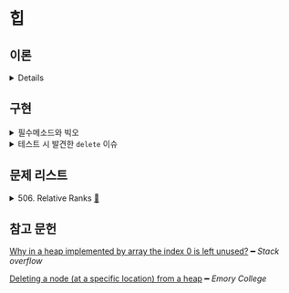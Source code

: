 # 힙

## 이론

<details>
<br/>

힙은 

    완전 이진 트리 기반의 자료구조다.

적용해볼 사례는

    이전 주차에서 진행했던 다익스트라 알고리즘의 
    
    time을 O(V²)에서 O(E log V²)으로 줄일 수 있다.

이진 탐색 트리(BST)와 차이점은

|             |                       힙                        |                           BST                            |
| :---------: | :---------------------------------------------: | :------------------------------------------------------: |
| 직관적 차이 |                 상/하 관계 보장                 |                     좌/우 관계 보장                      |
|    풀이     | 우측의 노드가 좌측의 노드보다 작은 경우가 있다. | 부모는 왼쪽 자식보다 크고 오른쪽 자식보다는 작거나 같다. |
|    정렬     |                        X                        |                            O                             |
|    장점     |           가장 작은/큰 값 추출 `O(1)`           |                   탐색/삽입 `O(log n)`                   |

</details>

## 구현

<details>
<summary>필수메소드와 빅오</summary>
<br/>

주로 배열로 구현한다.

이때, 여러 매체에서 주로 1번 인덱스부터 사용하는데, 

0번 인덱스부터 사용과 큰 차이는 없다. 필자는 0번 인덱스로 사용하였다.

                      root at 0       root at 1
    Left child        index*2 + 1     index*2
    Right child       index*2 + 2     index*2 + 1
    Parent            (index-1)/2     index/2

<table>
  <tr>
    <th>최대힙</th>
    <th>최소힙</th>
  </tr>
  <tr>
    <td>
      <img src="assets/max-heap.png">
    </td>
    <td>
      <img src="assets/min-heap.png">
    </td>
  </tr>
  <tr>
    <td align="center" colspan="2">    
      <table>
        <tr>
          <th></th>
          <th><code>insert</code></th>
          <th><code>extract</code></th>
          <th><code>find</code></th>                 
          <th><code>swap</code></th>
        </tr>
        <tr>
          <td>time</td>
          <td align="center" colspan="3"><code>O(log n)</code></td>          
          <td><code>O(1)</code></td>
        </tr>
        <tr>
          <td>space</td>
          <td align="center" colspan="3"><code>O(1)</code></td>          
          <td><code>O(1)</code></td>
        </tr>
      </table>    
    </td>
  </tr>
  <tr>
    <td>
      <table>
        <tr>
          <th></th>
          <th><code>delete</code></th>
          <th><code>update</code></th>
          <th><code>_bubbleUp</code></th>
          <th><code>_bubbleDown</code></th>   
        </tr>
        <tr>
          <td>time</td>
          <td><code>O(n)</code></td>
          <td align="center" colspan="3"><code>O(log n)</code></td>
        </tr>
        <tr>
          <td>space</td>
          <td><code>O(w)</code></td>
          <td align="center" colspan="3"><code>O(1)</code></td>
        </tr>
      </table>
    </td>
    <td>
      <table>
        <tr>
          <th></th>
          <th><code>delete</code></th>
          <th><code>update</code></th>
          <th><code>_bubbleUp</code></th>
          <th><code>_bubbleDown</code></th>          
        </tr>
        <tr>
          <td>time</td>
          <td><code>O(n)</code></td>
          <td align="center" colspan="3"><code>O(log n)</code></td>
        </tr>
        <tr>
          <td>space</td>
          <td><code>O(w)</code></td>
          <td align="center" colspan="3"><code>O(1)</code></td>
        </tr>
      </table>
    </td>
  </tr>
</table>
</details>

<details>
<summary>테스트 시 발견한 <code>delete</code> 이슈</summary>
<br>

<div align="center">
  <img width="80%" src="assets/heap-delete-issue.png">
</div>

이전 우선순위 큐 주제때 이를 이진 탐색 한 뒤 삭제한 코드를 짰었다.

좌우 조건이 없는 힙에는 필요없는 메소드였다.

이를 해결할 방법은 DFS 방법밖에 없다고 생각하였다.

</details>

## 문제 리스트

<details>
<summary>506. Relative Ranks
  <a href="https://leetcode.com/problems/relative-ranks/">👊</a>
</summary>

### 문제 풀이 1/2 [`#time O(n²)`]

최대힙을 통해 랭커들을 도출하기는 쉬웠다.

단, 랭킹을 본래 `scores` 배열 위치에 넣는 작업에서 `O(n²)`을 소요하였다.

> [`src/506.js`](https://github.com/cs-study-org/algorithm-study/blob/master/10/yongki/src/506.js) 를 눌러 확인할 수 있다.

</details>

## 참고 문헌

[Why in a heap implemented by array the index 0 is left unused?](https://stackoverflow.com/questions/22900388/why-in-a-heap-implemented-by-array-the-index-0-is-left-unused) ━ *Stack overflow*

[Deleting a node (at a specific location) from a heap](http://www.mathcs.emory.edu/~cheung/Courses/171/Syllabus/9-BinTree/heap-delete.html) ━ *Emory College*
